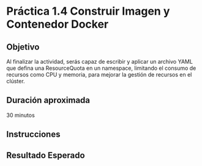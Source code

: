 # Práctica 1.4 Construir Imagen y Contenedor Docker

## Objetivo

Al finalizar la actividad, serás capaz de escribir y aplicar un archivo YAML que defina una ResourceQuota en un namespace, limitando el consumo de recursos como CPU y memoria, para mejorar la gestión de recursos en el clúster.


## Duración aproximada

30 minutos

## Instrucciones

## Resultado Esperado